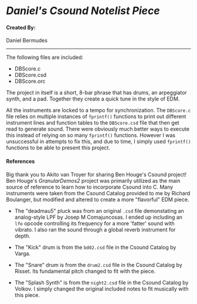# *Daniel's Csound Notelist Piece*

#### Created By:

Daniel Bermudes


***
The following files are included:

- DBScore.c
- DBScore.csd
- DBScore.orc

The project in itself is a short, 8-bar phrase that has drums, an arpeggiator synth, and a pad. Together they create a quick tune in the style of EDM. 

All the instruments are locked to a tempo for synchronization. The `DBScore.c` file relies on multiple instances of `fprintf()` functions to print out different instrument lines and function tables to the `DBScore.csd` file that then get read to generate sound. There were obviously much better ways to execute this instead of relying on so many `fprintf()` functions. However I was unsuccessful in attempts to fix this, and due to time, I simply used `fprintf()` functions to be able to present this project.

#### References

Big thank you to Akito van Troyer for sharing Ben Houge's Csound project! Ben Houge's *GranularDemos2* project was primarily utilized as the main source of reference to learn how to incorporate Csound into C. Many instruments were taken from the Csound Catalog provided to me by Richard Boulanger, but modified and altered to create a more "flavorful" EDM piece.

- The "deadmau5" pluck was from an original `.csd` file demonstating an analog-style LPF by Josep M Comajuncosas. I ended up including an `lfo` opcode controlling its frequency for a more 'fatter' sound with vibrato. I also ran the sound through a global reverb instrument for depth.

- The "Kick" drum is from the `bd02.csd` file in the Csound Catalog by Varga.

- The "Snare" drum is from the `drum2.csd` file in the Csound Catalog by Risset. Its fundamental pitch changed to fit with the piece.

- The "Splash Synth" is from the `night2.csd` file in the Csound Catalog by Volkov. I simply changed the original included notes to fit musically with this piece.
